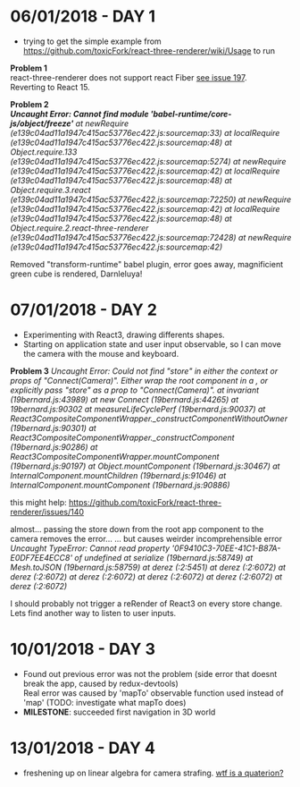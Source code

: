 # 06/01/2018 - DAY 1  
 - trying to get the simple example from https://github.com/toxicFork/react-three-renderer/wiki/Usage to run
   
**Problem 1**  
react-three-renderer does not support react Fiber [see issue 197](https://github.com/toxicFork/react-three-renderer/issues/197).  
Reverting to React 15.

**Problem 2**   
*__Uncaught Error: Cannot find module 'babel-runtime/core-js/object/freeze'__
    at newRequire (e139c04ad11a1947c415ac53776ec422.js:sourcemap:33)
    at localRequire (e139c04ad11a1947c415ac53776ec422.js:sourcemap:48)
    at Object.require.133 (e139c04ad11a1947c415ac53776ec422.js:sourcemap:5274)
    at newRequire (e139c04ad11a1947c415ac53776ec422.js:sourcemap:42)
    at localRequire (e139c04ad11a1947c415ac53776ec422.js:sourcemap:48)
    at Object.require.3.react (e139c04ad11a1947c415ac53776ec422.js:sourcemap:72250)
    at newRequire (e139c04ad11a1947c415ac53776ec422.js:sourcemap:42)
    at localRequire (e139c04ad11a1947c415ac53776ec422.js:sourcemap:48)
    at Object.require.2.react-three-renderer (e139c04ad11a1947c415ac53776ec422.js:sourcemap:72428)
    at newRequire (e139c04ad11a1947c415ac53776ec422.js:sourcemap:42)*

Removed "transform-runtime" babel plugin, error goes away, magnificient green cube is rendered, Darnleluya!

# 07/01/2018 - DAY 2
 - Experimenting with React3, drawing differents shapes.
 - Starting on application state and user input observable, so I can move the camera with the mouse and keyboard.

**Problem 3**
*Uncaught Error: Could not find "store" in either the context or props of "Connect(Camera)". Either wrap the root component in a <Provider>, or explicitly pass "store" as a prop to "Connect(Camera)".
    at invariant (19bernard.js:43989)
    at new Connect (19bernard.js:44265)
    at 19bernard.js:90302
    at measureLifeCyclePerf (19bernard.js:90037)
    at React3CompositeComponentWrapper._constructComponentWithoutOwner (19bernard.js:90301)
    at React3CompositeComponentWrapper._constructComponent (19bernard.js:90286)
    at React3CompositeComponentWrapper.mountComponent (19bernard.js:90197)
    at Object.mountComponent (19bernard.js:30467)
    at InternalComponent.mountChildren (19bernard.js:91046)
    at InternalComponent.mountComponent (19bernard.js:90886)*

this might help: https://github.com/toxicFork/react-three-renderer/issues/140

almost... passing the store down from the root app component to the camera removes the error...
... but causes weirder incomprehensible error 
*Uncaught TypeError: Cannot read property '0F9410C3-70EE-41C1-B87A-E0DF7EE4ECC8' of undefined
    at serialize (19bernard.js:58749)
    at Mesh.toJSON (19bernard.js:58759)
    at derez (<anonymous>:2:5451)
    at derez (<anonymous>:2:6072)
    at derez (<anonymous>:2:6072)
    at derez (<anonymous>:2:6072)
    at derez (<anonymous>:2:6072)
    at derez (<anonymous>:2:6072)
    at derez (<anonymous>:2:6072)*

I should probably not trigger a reRender of React3 on every store change.
Lets find another way to listen to user inputs.

# 10/01/2018 - DAY 3
 - Found out previous error was not the problem (side error that doesnt break the app, caused by redux-devtools)  
   Real error was caused by 'mapTo' observable function used instead of 'map' (TODO: investigate what mapTo does)
 - **MILESTONE**: succeeded first navigation in 3D world


# 13/01/2018 - DAY 4
 - freshening up on linear algebra for camera strafing. [wtf is a quaterion?](https://en.wikipedia.org/wiki/Quaternion)